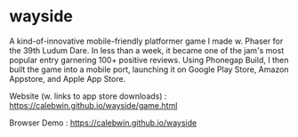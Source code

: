 # wayside
A kind-of-innovative mobile-friendly platformer game I made w. Phaser for the 39th Ludum Dare. In less than a week, it became one of the jam's most popular entry garnering 100+ positive reviews. Using Phonegap Build, I then built the game into a mobile port, launching it on Google Play Store, Amazon Appstore, and Apple App Store.

Website (w. links to app store downloads) : https://calebwin.github.io/wayside/game.html

Browser Demo : https://calebwin.github.io/wayside
